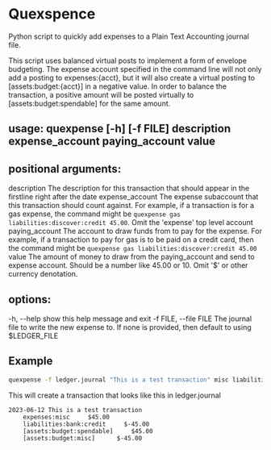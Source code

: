 # Quexspence

Python script to quickly add expenses to a Plain Text Accounting journal file.

This script uses balanced virtual posts to implement a form of envelope budgeting. The expense account specified in the command line will not only add a posting to expenses:{acct}, but it will also create a virtual posting to [assets:budget:{acct}] in a negative value. In order to balance the transaction, a positive amount will be posted virtually to [assets:budget:spendable] for the same amount.

## usage: quexpense [-h] [-f FILE] description expense_account paying_account value

## positional arguments:
  description           The description for this transaction that should appear in the firstline right after the date
  expense_account       The expense subaccount that this transaction should count against. For example, if a transaction is for a gas
                        expense, the command might be `quexpense gas liabilities:discover:credit 45.00`. Omit the 'expense' top level
                        account
  paying_account        The account to draw funds from to pay for the expense. For example, if a transaction to pay for gas is to be paid
                        on a credit card, then the command might be `quexpense gas liabilities:discover:credit 45.00`
  value                 The amount of money to draw from the paying_account and send to expense account. Should be a number like 45.00 or
                        10. Omit '$' or other currency denotation.

## options:
  -h, --help            show this help message and exit
  -f FILE, --file FILE  The journal file to write the new expense to. If none is provided, then default to using $LEDGER_FILE

## Example

```bash
quexpense -f ledger.journal "This is a test transaction" misc liabilities:bank:credit 45
```

This will create a transaction that looks like this in ledger.journal

```
2023-06-12 This is a test transaction
    expenses:misc     $45.00
    liabilities:bank:credit     $-45.00
    [assets:budget:spendable]     $45.00
    [assets:budget:misc]      $-45.00
```
